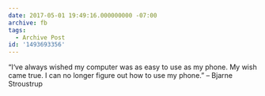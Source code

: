 ```yaml
---
date: 2017-05-01 19:49:16.000000000 -07:00
archive: fb
tags: 
  - Archive Post
id: '1493693356'
---
```


“I‘ve always wished my computer was as easy to use as my phone. My wish came true. I can no longer figure out how to use my phone.” – Bjarne Stroustrup

